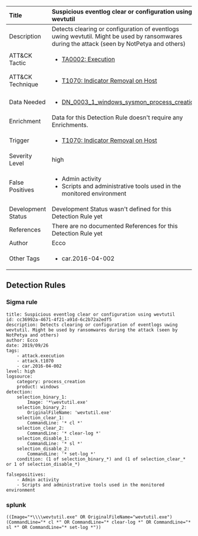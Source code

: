 | Title                | Suspicious eventlog clear or configuration using wevtutil                                                                                                                                                 |
|:---------------------|:------------------------------------------------------------------------------------------------------------------------------------------------------------|
| Description          | Detects clearing or configuration of eventlogs uwing wevtutil. Might be used by ransomwares during the attack (seen by NotPetya and others)                                                                                                                                           |
| ATT&amp;CK Tactic    |  <ul><li>[TA0002: Execution](https://attack.mitre.org/tactics/TA0002)</li></ul>  |
| ATT&amp;CK Technique | <ul><li>[T1070: Indicator Removal on Host](https://attack.mitre.org/techniques/T1070)</li></ul>  |
| Data Needed          | <ul><li>[DN_0003_1_windows_sysmon_process_creation](../Data_Needed/DN_0003_1_windows_sysmon_process_creation.md)</li></ul>  |
| Enrichment           |  Data for this Detection Rule doesn't require any Enrichments.  |
| Trigger              | <ul><li>[T1070: Indicator Removal on Host](../Triggers/T1070.md)</li></ul>  |
| Severity Level       | high |
| False Positives      | <ul><li>Admin activity</li><li>Scripts and administrative tools used in the monitored environment</li></ul>  |
| Development Status   |  Development Status wasn't defined for this Detection Rule yet  |
| References           |  There are no documented References for this Detection Rule yet  |
| Author               | Ecco |
| Other Tags           | <ul><li>car.2016-04-002</li></ul> | 

## Detection Rules

### Sigma rule

```
title: Suspicious eventlog clear or configuration using wevtutil
id: cc36992a-4671-4f21-a91d-6c2b72a2edf5
description: Detects clearing or configuration of eventlogs uwing wevtutil. Might be used by ransomwares during the attack (seen by NotPetya and others)
author: Ecco
date: 2019/09/26
tags:
    - attack.execution
    - attack.t1070
    - car.2016-04-002
level: high
logsource:
    category: process_creation
    product: windows
detection:
    selection_binary_1:
        Image: '*\wevtutil.exe'
    selection_binary_2:
        OriginalFileName: 'wevtutil.exe'
    selection_clear_1:
        CommandLine: '* cl *'
    selection_clear_2:
        CommandLine: '* clear-log *'
    selection_disable_1:
        CommandLine: '* sl *'
    selection_disable_2:
        CommandLine: '* set-log *'
    condition: (1 of selection_binary_*) and (1 of selection_clear_* or 1 of selection_disable_*)
    
falsepositives:
    - Admin activity
    - Scripts and administrative tools used in the monitored environment

```





### splunk
    
```
((Image="*\\\\wevtutil.exe" OR OriginalFileName="wevtutil.exe") (CommandLine="* cl *" OR CommandLine="* clear-log *" OR CommandLine="* sl *" OR CommandLine="* set-log *"))
```



